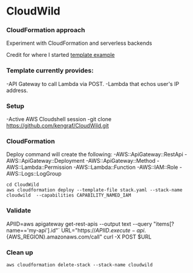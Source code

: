 # CloudWild

### CloudFormation approach
Experiment with CloudFormation and serverless backends

Credit for where I started [template example](https://bl.ocks.org/magnetikonline/c314952045eee8e8375b82bc7ec68e88)  

### Template currently provides:  
-API Gateway to call Lambda via POST.
-Lambda that echos user's IP address.

### Setup
-Active AWS Cloudshell session
-git clone https://github.com/kengraf/CloudWild.git
  
### CloudFormation
Deploy command will create the following:
-AWS::ApiGateway::RestApi
-AWS::ApiGateway::Deployment
-AWS::ApiGateway::Method
-AWS::Lambda::Permission
-AWS::Lambda::Function
-AWS::IAM::Role
-AWS::Logs::LogGroup	

```
cd CloudWild
aws cloudformation deploy --template-file stack.yaml --stack-name cloudwild  --capabilities CAPABILITY_NAMED_IAM
```

### Validate
APIID=aws apigateway get-rest-apis --output text --query "items[?name=='my-api'].id"`
URL="https://${APIID}.execute-api.${AWS_REGION}.amazonaws.com/call"
curl -X POST $URL
  
### Clean up
```
aws cloudformation delete-stack --stack-name cloudwild
```
